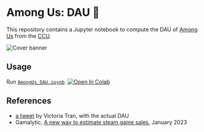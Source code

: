 # Among Us: DAU 👀

This repository contains a Jupyter notebook to compute the DAU of [Among Us][wikipedia] from the [CCU][ccu].

![Cover banner][cover-banner]

## Usage

Run [`AmongUs_DAU.ipynb`][notebook].
[![Open In Colab][colab-badge]][notebook]

## References

-   [a tweet][twitter] by Victoria Tran, with the actual DAU
-   Gamalytic, [A new way to estimate steam game sales][gamalytic23-ccu], January 2023

<!-- Definitions -->

[wikipedia]: <https://en.wikipedia.org/wiki/Among_Us>
[ccu]: <https://steamdb.info/app/945360/graphs/>

[cover-banner]: <https://github.com/woctezuma/AmongUs-DAU/wiki/img/cover-banner.png>

[notebook]: <https://colab.research.google.com/github/woctezuma/AmongUs-DAU/blob/main/AmongUs_DAU.ipynb>
[colab-badge]: <https://colab.research.google.com/assets/colab-badge.svg>

[twitter]: <https://twitter.com/TheVTran/status/1399440751797293056>
[gamalytic23-ccu]: <https://gamalytic.com/blog/a-new-way-to-estimate-steam-games-sales>
